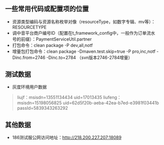 # 

## 一些常用代码或配置项的位置
* 资源类型编码与资源名称枚举对像（resourceType，如数字专辑、mv等）：RESOURCETYPE
* 调中音平台商户编号ID（配置在t_framework_config中，一般作为订单流水号的前缀）：PaymentServiceUtil.partner
* 打包命令：clean package -P dev,all,notf
* 增量包打包命令：clean package -Dmaven.test.skip=true -P pro,inc,notf -Dinc.from=2746 -Dinc.to=2784  （svn版本2746-2784增量）


## 测试数据
* 灰度环境用户数据
> liujf：msisdn=13551134434 uid=17013435
> liufeng：msisdn=15198056825 uid=62d5f20b-aeba-42ea-b7ed-e3981f03441b passId=5839343263292

## 其他数据
* 186测试服公网访问地址：http://218.200.227.207:18089
